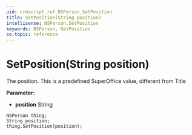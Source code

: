 ```yaml
---
uid: crmscript_ref_NSPerson_SetPosition
title: SetPosition(String position)
intellisense: NSPerson.SetPosition
keywords: NSPerson, GetPosition
so.topic: reference
---
```


# SetPosition(String position)

The position. This is a predefined SuperOffice value, different from Title

**Parameter:** 
 - **position** String

```crmscript
NSPerson thing;
String position;
thing.SetPosition(position);
```

